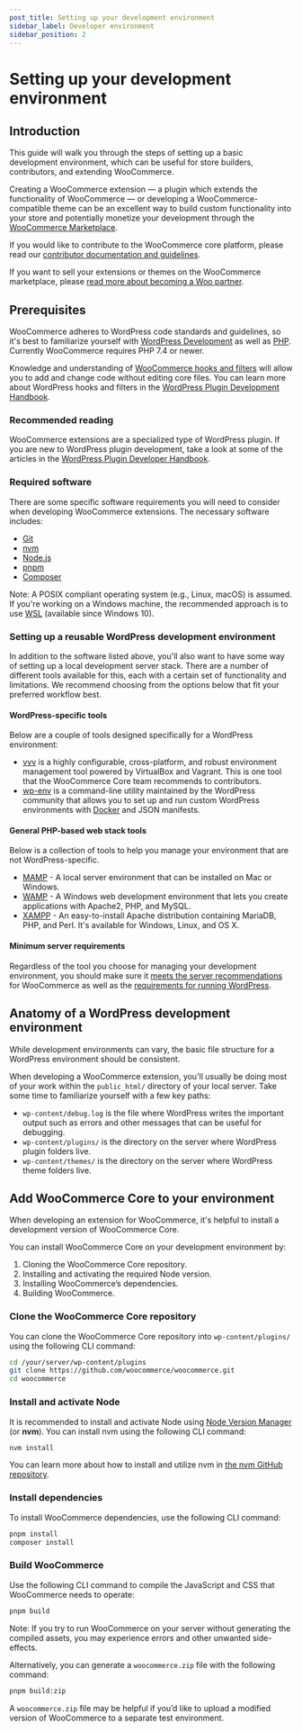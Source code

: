 ```yaml
---
post_title: Setting up your development environment
sidebar_label: Developer environment
sidebar_position: 2
---
```


# Setting up your development environment

## Introduction

This guide will walk you through the steps of setting up a basic development environment, which can be useful for store builders, contributors, and extending WooCommerce.

Creating a WooCommerce extension — a plugin which extends the functionality of WooCommerce — or developing a WooCommerce-compatible theme can be an excellent way to build custom functionality into your store and potentially monetize your development through the [WooCommerce Marketplace](https://woocommerce.com/products/?utm_source=wooextdevguide). 

If you would like to contribute to the WooCommerce core platform, please read our [contributor documentation and guidelines](https://github.com/woocommerce/woocommerce/wiki/How-to-set-up-WooCommerce-development-environment).

If you want to sell your extensions or themes on the WooCommerce marketplace, please [read more about becoming a Woo partner](https://woocommerce.com/partners/?utm_source=wooextdevguide).

## Prerequisites

WooCommerce adheres to WordPress code standards and guidelines, so it's best to familiarize yourself with [WordPress Development](https://learn.wordpress.org/tutorial/introduction-to-wordpress/) as well as [PHP](https://www.php.net/). Currently WooCommerce requires PHP 7.4 or newer.

Knowledge and understanding of [WooCommerce hooks and filters](https://woocommerce.com/document/introduction-to-hooks-actions-and-filters/?utm_source=wooextdevguide) will allow you to add and change code without editing core files. You can learn more about WordPress hooks and filters in the [WordPress Plugin Development Handbook](https://developer.wordpress.org/plugins/hooks/).

### Recommended reading

WooCommerce extensions are a specialized type of WordPress plugin. If you are new to WordPress plugin development, take a look at some of the articles in the [WordPress Plugin Developer Handbook](https://developer.wordpress.org/plugins/).

### Required software

There are some specific software requirements you will need to consider when developing WooCommerce extensions. The necessary software includes:

- [Git](https://git-scm.com/)
- [nvm](https://github.com/nvm-sh/nvm/blob/master/README.md)
- [Node.js](https://nodejs.org/)
- [pnpm](https://pnpm.io/)
- [Composer](https://getcomposer.org/)

Note: A POSIX compliant operating system (e.g., Linux, macOS) is assumed. If you're working on a Windows machine, the recommended approach is to use [WSL](https://learn.microsoft.com/en-us/windows/wsl/install) (available since Windows 10).

### Setting up a reusable WordPress development environment

In addition to the software listed above, you'll also want to have some way of setting up a local development server stack. There are a number of different tools available for this, each with a certain set of functionality and limitations. We recommend choosing from the options below that fit your preferred workflow best.

#### WordPress-specific tools

Below are a couple of tools designed specifically for a WordPress environment:

- [vvv](https://varyingvagrantvagrants.org/) is a highly configurable, cross-platform, and robust environment management tool powered by VirtualBox and Vagrant. This is one tool that the WooCommerce Core team recommends to contributors.
- [wp-env](https://developer.wordpress.org/block-editor/reference-guides/packages/packages-env/) is a command-line utility maintained by the WordPress community that allows you to set up and run custom WordPress environments with [Docker](https://www.docker.com/) and JSON manifests.

#### General PHP-based web stack tools

Below is a collection of tools to help you manage your environment that are not WordPress-specific.

- [MAMP](https://www.mamp.info/en/mac/) - A local server environment that can be installed on Mac or Windows.
- [WAMP](https://www.wampserver.com/en/) - A Windows web development environment that lets you create applications with Apache2, PHP, and MySQL.
- [XAMPP](https://www.apachefriends.org/index.html) - An easy-to-install Apache distribution containing MariaDB, PHP, and Perl. It's available for Windows, Linux, and OS X.

#### Minimum server requirements

Regardless of the tool you choose for managing your development environment, you should make sure it [meets the server recommendations](https://woocommerce.com/document/server-requirements/?utm_source=wooextdevguide) for WooCommerce as well as the [requirements for running WordPress](https://wordpress.org/about/requirements/).

## Anatomy of a WordPress development environment

While development environments can vary, the basic file structure for a WordPress environment should be consistent.

When developing a WooCommerce extension, you'll usually be doing most of your work within the `public_html/` directory of your local server. Take some time to familiarize yourself with a few key paths:

- `wp-content/debug.log` is the file where WordPress writes the important output such as errors and other messages that can be useful for debugging.
- `wp-content/plugins/` is the directory on the server where WordPress plugin folders live.
- `wp-content/themes/` is the directory on the server where WordPress theme folders live.

## Add WooCommerce Core to your environment

When developing an extension for WooCommerce, it's helpful to install a development version of WooCommerce Core. 

You can install WooCommerce Core on your development environment by:

1. Cloning the WooCommerce Core repository.
2. Installing and activating the required Node version.
3. Installing WooCommerce’s dependencies.
4. Building WooCommerce.

### Clone the WooCommerce Core repository

You can clone the WooCommerce Core repository into `wp-content/plugins/` using the following CLI command:

```sh
cd /your/server/wp-content/plugins
git clone https://github.com/woocommerce/woocommerce.git
cd woocommerce
```

### Install and activate Node

It is recommended to install and activate Node using [Node Version Manager](https://github.com/nvm-sh/nvm) (or **nvm**). You can install nvm using the following CLI command:

```sh
nvm install
```

You can learn more about how to install and utilize nvm in [the nvm GitHub repository](https://github.com/nvm-sh/nvm?tab=readme-ov-file#intro).

### Install dependencies

To install WooCommerce dependencies, use the following CLI command:

```sh
pnpm install
composer install
```

### Build WooCommerce

Use the following CLI command to compile the JavaScript and CSS that WooCommerce needs to operate:

```sh
pnpm build
```

Note: If you try to run WooCommerce on your server without generating the compiled assets, you may experience errors and other unwanted side-effects.

Alternatively, you can generate a `woocommerce.zip` file with the following command: 

```sh
pnpm build:zip
```

A `woocommerce.zip` file may be helpful if you’d like to upload a modified version of WooCommerce to a separate test environment.
